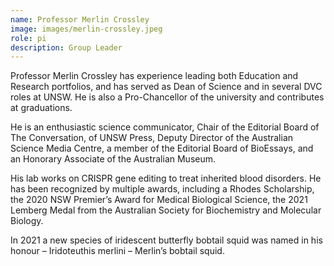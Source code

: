 ```yaml
---
name: Professor Merlin Crossley 
image: images/merlin-crossley.jpeg
role: pi
description: Group Leader
---
```


Professor Merlin Crossley has experience leading both Education and Research portfolios, and has served as Dean of Science and in several DVC roles at UNSW. He is also a Pro-Chancellor of the university and contributes at graduations.

He is an enthusiastic science communicator, Chair of the Editorial Board of The Conversation, of UNSW Press, Deputy Director of the Australian Science Media Centre, a member of the Editorial Board of BioEssays, and an Honorary Associate of the Australian Museum.

His lab works on CRISPR gene editing to treat inherited blood disorders. He has been recognized by multiple awards, including a Rhodes Scholarship, the 2020 NSW Premier’s Award for Medical Biological Science, the 2021 Lemberg Medal from the Australian Society for Biochemistry and Molecular Biology.

In 2021 a new species of iridescent butterfly bobtail squid was named in his honour – Iridoteuthis merlini – Merlin’s bobtail squid.